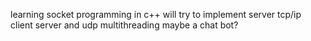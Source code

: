 learning socket programming in c++ 
will try to implement server tcp/ip client 
server
and udp
multithreading maybe a chat bot?
